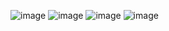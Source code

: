 ![image](https://github.com/AlaaKa27/Apptodo-app/blob/main/6d3ed8a8-99ef-4ebf-8fa6-44d5adccf250.jpg
)
![image](
https://github.com/AlaaKa27/Apptodo-app/blob/main/31dce49c-58eb-4328-a7f9-f91b6488daef.jpg
)
![image](https://github.com/AlaaKa27/Apptodo-app/blob/main/c82e9f5b-4474-45a3-96e3-7781d6668720.jpg
)
![image](
https://github.com/AlaaKa27/Apptodo-app/blob/main/fcbca09a-2406-45c2-8d7c-d5ef1b2a66ac.jpg)
